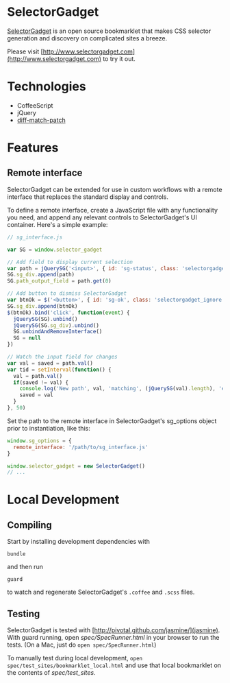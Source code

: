 # SelectorGadget

[SelectorGadget](http://www.selectorgadget.com) is an open source bookmarklet that makes CSS selector generation and discovery on complicated sites a breeze.

Please visit [http://www.selectorgadget.com](http://www.selectorgadget.com) to try it out.

# Technologies

* CoffeeScript
* jQuery
* [diff-match-patch](https://code.google.com/p/google-diff-match-patch/)

# Features

## Remote interface

SelectorGadget can be extended for use in custom workflows with a remote 
interface that replaces the standard display and controls.

To define a remote interface, create a JavaScript file with any functionality 
you need, and append any relevant controls to SelectorGadget's UI container. 
Here's a simple example:

```javascript
// sg_interface.js

var SG = window.selector_gadget

// Add field to display current selection
var path = jQuerySG('<input>', { id: 'sg-status', class: 'selectorgadget_ignore' })
SG.sg_div.append(path)
SG.path_output_field = path.get(0)

// Add button to dismiss SelectorGadget
var btnOk = $('<button>', { id: 'sg-ok', class: 'selectorgadget_ignore' }).text('OK')
SG.sg_div.append(btnOk)
$(btnOk).bind('click', function(event) {
  jQuerySG(SG).unbind()
  jQuerySG(SG.sg_div).unbind()
  SG.unbindAndRemoveInterface()
  SG = null
})

// Watch the input field for changes
var val = saved = path.val()
var tid = setInterval(function() {
  val = path.val()
  if(saved != val) {
    console.log('New path', val, 'matching', (jQuerySG(val).length), 'element(s)')
    saved = val
  }
}, 50)
```

Set the path to the remote interface in SelectorGadget's sg_options object 
prior to instantiation, like this:

```javascript
window.sg_options = {
  remote_interface: '/path/to/sg_interface.js'
}

window.selector_gadget = new SelectorGadget()
// ...

```

# Local Development

## Compiling

Start by installing development dependencies with

    bundle

and then run

    guard

to watch and regenerate SelectorGadget's `.coffee` and `.scss` files.

## Testing

SelectorGadget is tested with [http://pivotal.github.com/jasmine/](jasmine).  With guard running, 
open _spec/SpecRunner.html_ in your browser to run the tests.  (On a Mac, just do `open spec/SpecRunner.html`)

To manually test during local development, `open spec/test_sites/bookmarklet_local.html` and use that local bookmarklet on the contents of _spec/test\_sites_.
